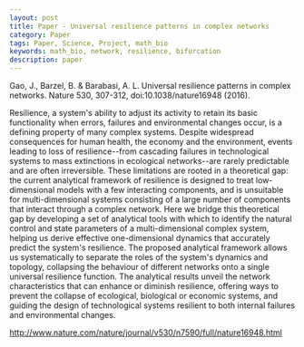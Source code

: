 ```yaml
---
layout: post
title: Paper - Universal resilience patterns in complex networks
category: Paper
tags: Paper, Science, Project, math_bio
keywords: math_bio, network, resilience, bifurcation
description: paper
---
```


Gao, J., Barzel, B. & Barabasi, A. L. Universal resilience patterns in complex networks. Nature 530, 307-312, doi:10.1038/nature16948 (2016).

Resilience, a system's ability to adjust its activity to retain its basic functionality when errors, failures and environmental changes occur, is a defining property of many complex systems. Despite widespread consequences for human health, the economy and the environment, events leading to loss of resilience--from cascading failures in technological systems to mass extinctions in ecological networks--are rarely predictable and are often irreversible. These limitations are rooted in a theoretical gap: the current analytical framework of resilience is designed to treat low-dimensional models with a few interacting components, and is unsuitable for multi-dimensional systems consisting of a large number of components that interact through a complex network. Here we bridge this theoretical gap by developing a set of analytical tools with which to identify the natural control and state parameters of a multi-dimensional complex system, helping us derive effective one-dimensional dynamics that accurately predict the system's resilience. The proposed analytical framework allows us systematically to separate the roles of the system's dynamics and topology, collapsing the behaviour of different networks onto a single universal resilience function. The analytical results unveil the network characteristics that can enhance or diminish resilience, offering ways to prevent the collapse of ecological, biological or economic systems, and guiding the design of technological systems resilient to both internal failures and environmental changes.

<http://www.nature.com/nature/journal/v530/n7590/full/nature16948.html>